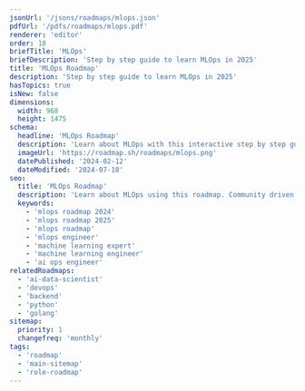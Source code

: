 ```yaml
---
jsonUrl: '/jsons/roadmaps/mlops.json'
pdfUrl: '/pdfs/roadmaps/mlops.pdf'
renderer: 'editor'
order: 18
briefTitle: 'MLOps'
briefDescription: 'Step by step guide to learn MLOps in 2025'
title: 'MLOps Roadmap'
description: 'Step by step guide to learn MLOps in 2025'
hasTopics: true
isNew: false
dimensions:
  width: 968
  height: 1475
schema:
  headline: 'MLOps Roadmap'
  description: 'Learn about MLOps with this interactive step by step guide in 2023. We also have resources and short descriptions attached to the roadmap items so you can get everything you want to learn in one place.'
  imageUrl: 'https://roadmap.sh/roadmaps/mlops.png'
  datePublished: '2024-02-12'
  dateModified: '2024-07-18'
seo:
  title: 'MLOps Roadmap'
  description: 'Learn about MLOps using this roadmap. Community driven, articles, resources, guides, interview questions, quizzes for modern machine learning operations.'
  keywords:
    - 'mlops roadmap 2024'
    - 'mlops roadmap 2025'
    - 'mlops roadmap'
    - 'mlops engineer'
    - 'machine learning expert'
    - 'machine learning engineer'
    - 'ai ops engineer'
relatedRoadmaps:
  - 'ai-data-scientist'
  - 'devops'
  - 'backend'
  - 'python'
  - 'golang'
sitemap:
  priority: 1
  changefreq: 'monthly'
tags:
  - 'roadmap'
  - 'main-sitemap'
  - 'role-roadmap'
---
```

